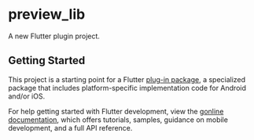 # preview_lib

A new Flutter plugin project.

## Getting Started

This project is a starting point for a Flutter
[plug-in package](https://flutter.dev/developing-packages/),
a specialized package that includes platform-specific implementation code for
Android and/or iOS.

For help getting started with Flutter development, view the
g[online documentation](https://flutter.dev/docs), which offers tutorials,
samples, guidance on mobile development, and a full API reference.

